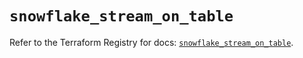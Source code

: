 # `snowflake_stream_on_table`

Refer to the Terraform Registry for docs: [`snowflake_stream_on_table`](https://registry.terraform.io/providers/snowflakedb/snowflake/2.5.0/docs/resources/stream_on_table).

